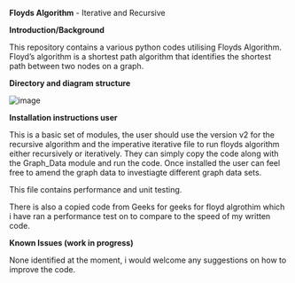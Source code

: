 **Floyds Algorithm** - Iterative and Recursive

**Introduction/Background** 

This repository contains a various python codes utilising Floyds Algorithm. Floyd’s algorithm is a shortest path algorithm that identifies the shortest path between two
nodes on a graph.

**Directory and diagram structure**

![image](https://github.com/TDVAKILPOUR/Floyds_Algorithm_Apr_2024/assets/165081555/d9aad819-3542-46e8-8c84-f43c95f8aa68)



**Installation instructions user**

This is a basic set of modules, the user should use the version v2 for the recursive algorithm and the imperative iterative file to run floyds algorithm either recursively or iteratively. They
can simply copy the code along with the Graph_Data module and run the code. Once installed the user can feel free to amend the graph data to investiagte different graph data sets. 

This file contains performance and unit testing.

There is also a copied code from Geeks for geeks for floyd algrothim which i have ran a performance test on to compare to the speed of my written code. 

**Known Issues (work in progress)**

None identified at the moment, i would welcome any suggestions on how to improve the code. 


